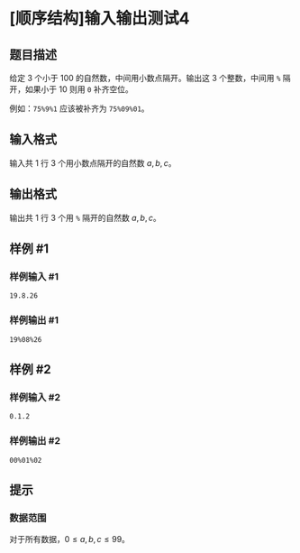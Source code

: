 # [顺序结构]输入输出测试4

## 题目描述

给定 $3$ 个小于 $100$ 的自然数，中间用小数点隔开。输出这 $3$ 个整数，中间用 `%` 隔开，如果小于 $10$ 则用 `0` 补齐空位。

例如：`75%9%1` 应该被补齐为 `75%09%01`。

## 输入格式

输入共 $1$ 行 $3$ 个用小数点隔开的自然数 $a,b,c$。

## 输出格式

输出共 $1$ 行 $3$ 个用 `%` 隔开的自然数 $a,b,c$。

## 样例 #1

### 样例输入 #1

```
19.8.26
```

### 样例输出 #1

```
19%08%26
```

## 样例 #2

### 样例输入 #2

```
0.1.2
```

### 样例输出 #2

```
00%01%02
```

## 提示

### 数据范围

对于所有数据，$0\leq a,b,c\leq 99$。